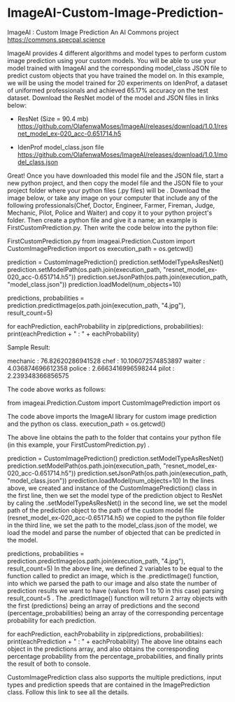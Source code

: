 # ImageAI-Custom-Image-Prediction-

ImageAI : Custom Image Prediction 
An AI Commons project https://commons.specpal.science



ImageAI provides 4 different algorithms and model types to perform custom image prediction using your custom models. You will be able to use your model trained with ImageAI and the corresponding model_class JSON file to predict custom objects that you have trained the model on. In this example, we will be using the model trained for 20 experiments on IdenProf, a dataset of uniformed professionals and achieved 65.17% accuracy on the test dataset. Download the ResNet model of the model and JSON files in links below: 

- ResNet (Size = 90.4 mb) 
https://github.com/OlafenwaMoses/ImageAI/releases/download/1.0.1/resnet_model_ex-020_acc-0.651714.h5

- IdenProf model_class.json file 
https://github.com/OlafenwaMoses/ImageAI/releases/download/1.0.1/model_class.json


Great! Once you have downloaded this model file and the JSON file, start a new python project, and then copy the model file and the JSON file to your project folder where your python files (.py files) will be . Download the image below, or take any image on your computer that include any of the following professionals(Chef, Doctor, Engineer, Farmer, Fireman, Judge, Mechanic, Pilot, Police and Waiter) and copy it to your python project's folder. Then create a python file and give it a name; an example is FirstCustomPrediction.py. Then write the code below into the python file: 

FirstCustomPrediction.py
from imageai.Prediction.Custom import CustomImagePrediction
import os
execution_path = os.getcwd()


prediction = CustomImagePrediction()
prediction.setModelTypeAsResNet()
prediction.setModelPath(os.path.join(execution_path, "resnet_model_ex-020_acc-0.651714.h5"))
prediction.setJsonPath(os.path.join(execution_path, "model_class.json"))
prediction.loadModel(num_objects=10)


predictions, probabilities = prediction.predictImage(os.path.join(execution_path, "4.jpg"), result_count=5)


for eachPrediction, eachProbability in zip(predictions, probabilities):
print(eachPrediction + " : " + eachProbability)

Sample Result: 


mechanic : 76.82620286941528
chef : 10.106072574853897
waiter : 4.036874696612358
police : 2.6663416996598244
pilot : 2.239348366856575

The code above works as follows: 

from imageai.Prediction.Custom import CustomImagePrediction
import os

The code above imports the ImageAI library for custom image prediction and the python os class. 
execution_path = os.getcwd()

The above line obtains the path to the folder that contains your python file (in this example, your FirstCustomPrediction.py) . 

prediction = CustomImagePrediction()
prediction.setModelTypeAsResNet()
prediction.setModelPath(os.path.join(execution_path, "resnet_model_ex-020_acc-0.651714.h5"))
prediction.setJsonPath(os.path.join(execution_path, "model_class.json"))
prediction.loadModel(num_objects=10)
In the lines above, we created and instance of the CustomImagePrediction() class in the first line, then we set the model type of the prediction object to ResNet by caling the .setModelTypeAsResNet() in the second line, we set the model path of the prediction object to the path of the custom model file (resnet_model_ex-020_acc-0.651714.h5) we copied to the python file folder in the third line, we set the path to the model_class.json of the model, we load the model and parse the number of objected that can be predicted in the model.

predictions, probabilities = prediction.predictImage(os.path.join(execution_path, "4.jpg"), result_count=5)
In the above line, we defined 2 variables to be equal to the function called to predict an image, which is the .predictImage() function, into which we parsed the path to our image and also state the number of prediction results we want to have (values from 1 to 10 in this case) parsing result_count=5 . The .predictImage() function will return 2 array objects with the first (predictions) being an array of predictions and the second (percentage_probabilities) being an array of the corresponding percentage probability for each prediction.

for eachPrediction, eachProbability in zip(predictions, probabilities):
print(eachPrediction + " : " + eachProbability)
The above line obtains each object in the predictions array, and also obtains the corresponding percentage probability from the percentage_probabilities, and finally prints the result of both to console.



CustomImagePrediction class also supports the multiple predictions, input types and prediction speeds that are contained in the ImagePrediction class. Follow this link to see all the details.

